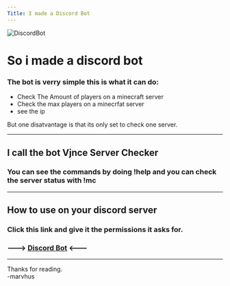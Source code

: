 ```yaml
---
Title: I made a Discord Bot
---
```


![DiscordBot](/emerald/img/DiscordBot.png "DiscordBot")
# So i made a discord bot
### The bot is verry simple  this is what it can do:
  - Check The Amount of players on a minecraft server
  - Check the max players on a minecrfat server
  - see the ip

But one disatvantage is that its only set to check one server.

---

## I call the bot     Vjnce Server Checker

### You can see the commands by doing !help  and you can check the server status with !mc

---

## How to use on your discord server
### Click this link and give it the permissions it asks for.
### ---> [Discord Bot](https://discord.com/oauth2/authorize?client_id=741281331312328796&scope=bot&permissions=537094152)  <---

---

Thanks for reading.
<br />
-marvhus
